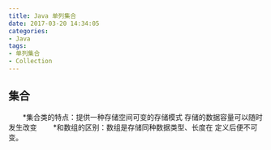 ```yaml
---
title: Java 单列集合
date: 2017-03-20 14:34:05
categories: 
- Java
tags: 
- 单列集合
- Collection 
---
```

## 集合
　　*集合类的特点：提供一种存储空间可变的存储模式
    存储的数据容量可以随时发生改变
　　*和数组的区别：数组是存储同种数据类型、长度在
    定义后便不可变。




